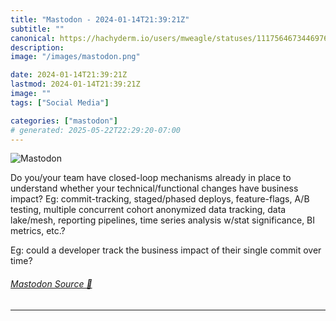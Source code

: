 ```yaml
---
title: "Mastodon - 2024-01-14T21:39:21Z"
subtitle: ""
canonical: https://hachyderm.io/users/mweagle/statuses/111756467344697625
description:
image: "/images/mastodon.png"

date: 2024-01-14T21:39:21Z
lastmod: 2024-01-14T21:39:21Z
image: ""
tags: ["Social Media"]

categories: ["mastodon"]
# generated: 2025-05-22T22:29:20-07:00
---
```

![Mastodon](/images/mastodon.png)

<p>Do you/your team have closed-loop mechanisms already in place to understand whether your technical/functional changes have business impact? Eg: commit-tracking, staged/phased deploys, feature-flags, A/B testing, multiple concurrent cohort anonymized data tracking, data lake/mesh, reporting pipelines, time series analysis w/stat significance, BI metrics, etc.? </p><p>Eg: could a developer track the business impact of their single commit over time?</p>


###### [Mastodon Source 🐘](https://hachyderm.io/@mweagle/111756467344697625)

___
